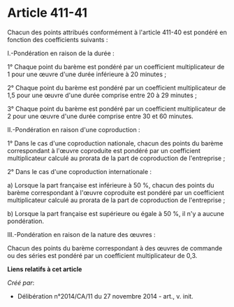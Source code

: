 # Article 411-41

Chacun des points attribués conformément à l'article 411-40 est pondéré en fonction des coefficients suivants : 

I.-Pondération en raison de la durée : 

1° Chaque point du barème est pondéré par un coefficient multiplicateur de 1 pour une œuvre d'une durée inférieure à 20
minutes ; 

2° Chaque point du barème est pondéré par un coefficient multiplicateur de 1,5 pour une œuvre d'une durée comprise entre 20 à
29 minutes ; 

3° Chaque point du barème est pondéré par un coefficient multiplicateur de 2 pour une œuvre d'une durée comprise entre 30 et
60 minutes. 

II.-Pondération en raison d'une coproduction : 

1° Dans le cas d'une coproduction nationale, chacun des points du barème correspondant à l'œuvre coproduite est pondéré par
un coefficient multiplicateur calculé au prorata de la part de coproduction de l'entreprise ; 

2° Dans le cas d'une coproduction internationale : 

a) Lorsque la part française est inférieure à 50 %, chacun des points du barème correspondant à l'œuvre coproduite est
pondéré par un coefficient multiplicateur calculé au prorata de la part de coproduction de l'entreprise ; 

b) Lorsque la part française est supérieure ou égale à 50 %, il n'y a aucune pondération. 

III.-Pondération en raison de la nature des œuvres : 

Chacun des points du barème correspondant à des œuvres de commande ou des séries est pondéré par un coefficient
multiplicateur de 0,3.

**Liens relatifs à cet article**

_Créé par_:

  - Délibération n°2014/CA/11 du 27 novembre 2014 - art., v. init.
